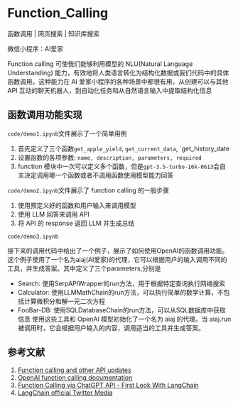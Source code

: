 # Function_Calling

函数调用 | 网页搜索 | 知识库搜索  

微信小程序：AI爱家

Function calling 可使我们能够利用模型的 NLU(Natural Language Understanding) 能力，有效地将人类语言转化为结构化数据或我们代码中的具体函数调用。这种能力在 AI 爱家小程序的各种场景中都很有用，从创建可以与其他 API 互动的聊天机器人，到自动化任务和从自然语言输入中提取结构化信息

## 函数调用功能实现

`code/demo1.ipynb`文件展示了一个简单用例

1. 首先定义了三个函数`get_apple_yield`, `get_current_data`, `get_history_date
2. 设置函数的各项参数: `name, description, parameters, required`
3. function 模块中一次可以定义多个函数，但是`gpt-3.5-turbo-16k-0613`会自主决定调用哪一个函数或者不调用函数使用模型能力回答

`code/demo2.ipynb`文件展示了 function calling 的一般步骤

1. 使用预定义好的函数和用户输入来调用模型
2. 使用 LLM 回答来调用 API
3. 将 API 的 response 返回 LLM 并生成总结

`code/demo3.ipynb` 

接下来的调用代码中给出了一个例子，展示了如何使用OpenAI的函数调用功能。这个例子使用了一个名为aiaj(AI爱家)的代理，它可以根据用户的输入调用不同的工具，并生成答案。其中定义了三个parameters,分别是
- Search: 使用SerpAPIWrapper的run方法，用于根据特定查询执行网络搜索
- Calculator: 使用LLMMathChain的run方法，可以执行简单的数学计算，不包括计算微积分和解一元二次方程
- FooBar-DB: 使用SQLDatabaseChain的run方法，可以从SQL数据库中获取信息
使用这些工具和 OpenAI 模型初始化了一个名为 aiaj 的代理。当 aiaj.run 被调用时，它会根据用户输入的内容，调用适当的工具并生成答案。

## 参考文献

1. [Function calling and other API updates](https://openai.com/blog/function-calling-and-other-api-updates)
2. [OpenAI function calling documentation](https://platform.openai.com/docs/guides/gpt/function-calling)
3. [Function Calling via ChatGPT API - First Look With LangChain](https://www.youtube.com/watch?v=0-zlUy7VUjg&t=2s)
4. [LangChain official Twitter Media](https:twitter.com/LangChainAI/media) 


